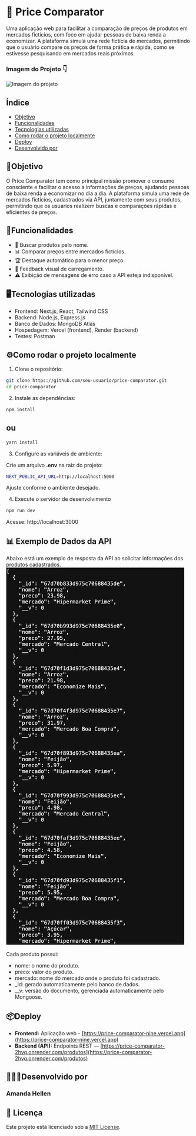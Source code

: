 # 🛒 Price Comparator

Uma aplicação web para facilitar a comparação de preços de produtos em mercados fictícios, com foco em ajudar pessoas de baixa renda a economizar.
A plataforma simula uma rede fictícia de mercados, permitindo que o usuário compare os preços de forma prática e rápida, como se estivesse pesquisando em mercados reais próximos.

### Imagem do Projeto 👇
![Imagem do projeto](./public/images/price-comparator.png)

## Índice

- <a href="#objetivo">Objetivo</a>
- <a href="#funcionalidades">Funcionalidades</a>
- <a href="#tecnologias-utilizadas">Tecnologias utilizadas</a>
- <a href="#como-rodar-o-projeto-localmente">Como rodar o projeto localmente</a>
- <a href="#deploy"> Deploy</a>
- <a href="#desenvolvido-por"> Desenvolvido por</a>

## 🎯Objetivo
O Price Comparator tem como principal missão promover o consumo consciente e facilitar o acesso a informações de preços, ajudando pessoas de baixa renda a economizar no dia a dia.
A plataforma simula uma rede de mercados fictícios, cadastrados via API, juntamente com seus produtos, permitindo que os usuários realizem buscas e comparações rápidas e eficientes de preços.

## 🚀Funcionalidades
- 🔎 Buscar produtos pelo nome.
- 📊 Comparar preços entre mercados fictícios.
- 🏆 Destaque automático para o menor preço.
- 🔄 Feedback visual de carregamento.
- ⚠️ Exibição de mensagens de erro caso a API esteja indisponível.

## 🖥️Tecnologias utilizadas
- Frontend: Next.js, React, Tailwind CSS
- Backend: Node.js, Express.js
- Banco de Dados: MongoDB Atlas
- Hospedagem: Vercel (frontend), Render (backend)
- Testes: Postman

## ⚙️Como rodar o projeto localmente

1. Clone o repositório:
```bash
git clone https://github.com/seu-usuario/price-comparator.git
cd price-comparator
```

2. Instale as dependências:
```bash
npm install
```
## ou
```bash
yarn install
```

3. Configure as variáveis de ambiente:

Crie um arquivo **.env** na raiz do projeto:
```bash
NEXT_PUBLIC_API_URL=http://localhost:5000
```
Ajuste conforme o ambiente desejado.

4. Execute o servidor de desenvolvimento
```bash
npm run dev
```
Acesse: http://localhost:3000

## 📊 Exemplo de Dados da API
Abaixo está um exemplo de resposta da API ao solicitar informações dos produtos cadastrados.
![Exemplo de Dados da API](./public/images//respostaAPI.png)

Cada produto possui:

- nome: o nome do produto.
- preco: valor do produto.
- mercado: nome do mercado onde o produto foi cadastrado.
- _id: gerado automaticamente pelo banco de dados.
- __v: versão do documento, gerenciada automaticamente pelo Mongoose.

## 📦Deploy
- **Frontend:** Aplicação web - [https://price-comparator-nine.vercel.app](https://price-comparator-nine.vercel.app)
- **Backend (API):** Endpoints REST — [https://price-comparator-2hvq.onrender.com/produtos](https://price-comparator-2hvq.onrender.com/produtos)

## 👩🏽‍💻Desenvolvido por
### Amanda Hellen

## 📄 Licença
Este projeto está licenciado sob a [MIT License](./LICENSE.md).
